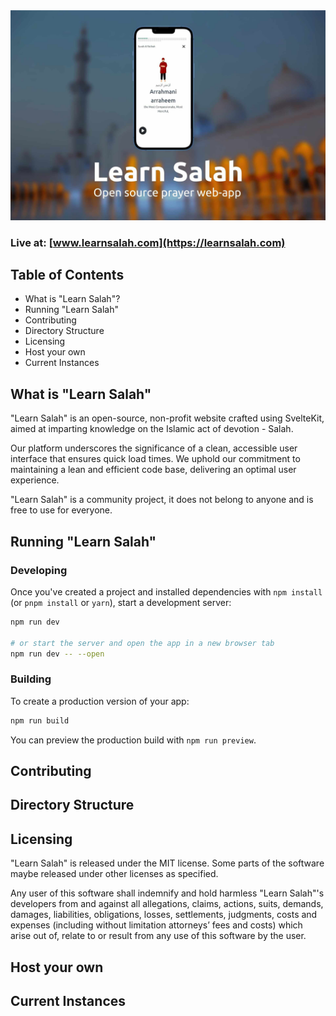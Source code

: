 <img src="learnsalah_header.jpg" alt="drawing" width="2000"/>

### Live at: [www.learnsalah.com](https://learnsalah.com)

## Table of Contents

- What is "Learn Salah"?
- Running "Learn Salah"
- Contributing 
- Directory Structure
- Licensing
- Host your own
- Current Instances

## What is "Learn Salah"

"Learn Salah" is an open-source, non-profit website crafted using SvelteKit, aimed at imparting knowledge on the Islamic act of devotion - Salah.

Our platform underscores the significance of a clean, accessible user interface that ensures quick load times. We uphold our commitment to maintaining a lean and efficient code base, delivering an optimal user experience.

"Learn Salah" is a community project, it does not belong to anyone and is free to use for everyone.

## Running "Learn Salah"

### Developing

Once you've created a project and installed dependencies with `npm install` (or `pnpm install` or `yarn`), start a development server:

```bash
npm run dev

# or start the server and open the app in a new browser tab
npm run dev -- --open
```

### Building

To create a production version of your app:

```bash
npm run build
```

You can preview the production build with `npm run preview`.

## Contributing

## Directory Structure

## Licensing

"Learn Salah" is released under the MIT license. Some parts of the software maybe released under other licenses as specified.

Any user of this software shall indemnify and hold harmless "Learn Salah"'s developers from and against all allegations, claims, actions, suits, demands, damages, liabilities, obligations, losses, settlements, judgments, costs and expenses (including without limitation attorneys’ fees and costs) which arise out of, relate to or result from any use of this software by the user.

## Host your own

## Current Instances



